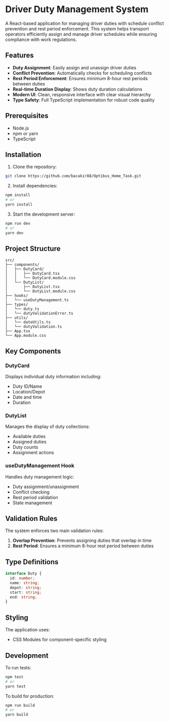 # Driver Duty Management System

A React-based application for managing driver duties with schedule conflict prevention and rest period enforcement. This system helps transport operators efficiently assign and manage driver schedules while ensuring compliance with work regulations.

## Features

- **Duty Assignment**: Easily assign and unassign driver duties
- **Conflict Prevention**: Automatically checks for scheduling conflicts
- **Rest Period Enforcement**: Ensures minimum 8-hour rest periods between duties
- **Real-time Duration Display**: Shows duty duration calculations
- **Modern UI**: Clean, responsive interface with clear visual hierarchy
- **Type Safety**: Full TypeScript implementation for robust code quality

## Prerequisites

- Node.js
- npm or yarn
- TypeScript

## Installation

1. Clone the repository:
```bash
git clone https://github.com/bacakir88/Optibus_Home_Task.git
```

2. Install dependencies:
```bash
npm install
# or
yarn install
```

3. Start the development server:
```bash
npm run dev
# or
yarn dev
```

## Project Structure

```
src/
├── components/
│   ├── DutyCard/
│   │   ├── DutyCard.tsx
│   │   └── DutyCard.module.css
│   └── DutyList/
│       ├── DutyList.tsx
│       └── DutyList.module.css
├── hooks/
│   └── useDutyManagement.ts
├── types/
│   └── duty.ts
│   └── dutyValidationError.ts
├── utils/
│   └── dateUtils.ts
│   └── dutyValidation.ts
├── App.tsx
└── App.module.css
```

## Key Components

### DutyCard
Displays individual duty information including:
- Duty ID/Name
- Location/Depot
- Date and time
- Duration

### DutyList
Manages the display of duty collections:
- Available duties
- Assigned duties
- Duty counts
- Assignment actions

### useDutyManagement Hook
Handles duty management logic:
- Duty assignment/unassignment
- Conflict checking
- Rest period validation
- State management

## Validation Rules

The system enforces two main validation rules:

1. **Overlap Prevention**: Prevents assigning duties that overlap in time
2. **Rest Period**: Ensures a minimum 8-hour rest period between duties

## Type Definitions

```typescript
interface Duty {
  id: number;
  name: string;
  depot: string;
  start: string;
  end: string;
}
```

## Styling

The application uses:
- CSS Modules for component-specific styling


## Development

To run tests:
```bash
npm test
# or
yarn test
```

To build for production:
```bash
npm run build
# or
yarn build
```